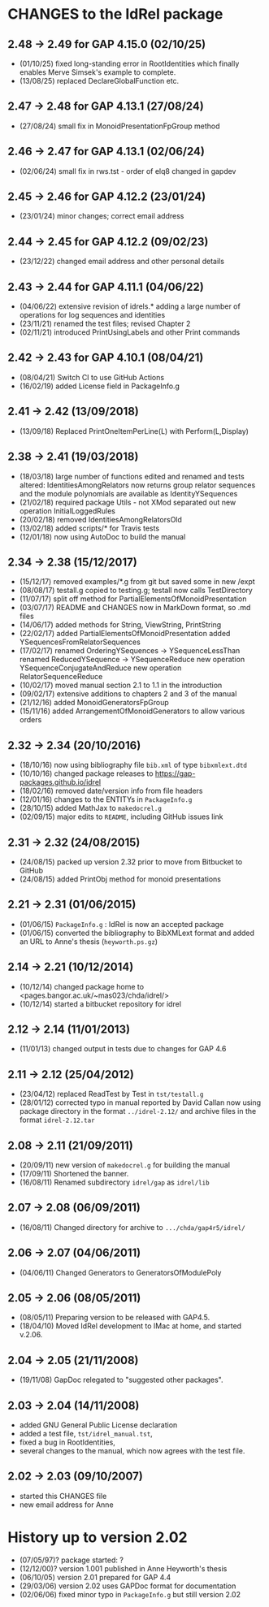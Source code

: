 # CHANGES to the IdRel package

## 2.48 -> 2.49 for GAP 4.15.0 (02/10/25)
 * (01/10/25) fixed long-standing error in RootIdentities
              which finally enables Merve Simsek's example to complete.
 * (13/08/25) replaced DeclareGlobalFunction etc.

## 2.47 -> 2.48 for GAP 4.13.1 (27/08/24) 
 * (27/08/24) small fix in MonoidPresentationFpGroup method

## 2.46 -> 2.47 for GAP 4.13.1 (02/06/24) 
 * (02/06/24) small fix in rws.tst - order of elq8 changed in gapdev

## 2.45 -> 2.46 for GAP 4.12.2 (23/01/24) 
 * (23/01/24) minor changes; correct email address

## 2.44 -> 2.45 for GAP 4.12.2 (09/02/23) 
 * (23/12/22) changed email address and other personal details

## 2.43 -> 2.44 for GAP 4.11.1 (04/06/22) 
 * (04/06/22) extensive revision of idrels.* adding a large number 
              of operations for log sequences and identities
 * (23/11/21) renamed the test files; revised Chapter 2 
 * (02/11/21) introduced PrintUsingLabels and other Print commands 

## 2.42 -> 2.43 for GAP 4.10.1 (08/04/21) 
 * (08/04/21) Switch CI to use GitHub Actions 
 * (16/02/19) added License field in PackageInfo.g 

## 2.41 -> 2.42  (13/09/2018)
 * (13/09/18) Replaced PrintOneItemPerLine(L) with Perform(L,Display)
	
## 2.38 -> 2.41  (19/03/2018)
 * (18/03/18) large number of functions edited and renamed and tests altered: 
              IdentitiesAmongRelators now returns group relator sequences 
              and the module polynomials are available as IdentityYSequences 
 * (21/02/18) required package Utils - not XMod 
              separated out new operation InitialLoggedRules 
 * (20/02/18) removed IdentitiesAmongRelatorsOld 
 * (13/02/18) added scripts/* for Travis tests 
 * (12/01/18) now using AutoDoc to build the manual 

## 2.34 -> 2.38  (15/12/2017)
 * (15/12/17) removed examples/*.g from git but saved some in new /expt 
 * (08/08/17) testall.g copied to testing.g; testall now calls TestDirectory
 * (11/07/17) split off method for PartialElementsOfMonoidPresentation 
 * (03/07/17) README and CHANGES now in MarkDown format, so .md files
 * (14/06/17) added methods for String, ViewString, PrintString 
 * (22/02/17) added PartialElementsOfMonoidPresentation 
              added YSequencesFromRelatorSequences 
 * (17/02/17) renamed OrderingYSequences -> YSequenceLessThan 
              renamed ReducedYSequence -> YSequenceReduce 
              new operation YSequenceConjugateAndReduce 
              new operation RelatorSequenceReduce
 * (10/02/17) moved manual section 2.1 to 1.1 in the introduction 
 * (09/02/17) extensive additions to chapters 2 and 3 of the manual 
 * (21/12/16) added MonoidGeneratorsFpGroup
 * (15/11/16) added ArrangementOfMonoidGenerators to allow various orders  

## 2.32 -> 2.34  (20/10/2016)
 * (18/10/16) now using bibliography file `bib.xml` of type `bibxmlext.dtd`
 * (10/10/16) changed package releases to <https://gap-packages.github.io/idrel>
 * (18/02/16) removed date/version info from file headers 
 * (12/01/16) changes to the ENTITYs in `PackageInfo.g` 
 * (28/10/15) added MathJax to `makedocrel.g` 
 * (02/09/15) major edits to `README`, including GitHub issues link 

## 2.31 -> 2.32  (24/08/2015)
 * (24/08/15) packed up version 2.32 prior to move from Bitbucket to GitHub 
 * (24/08/15) added PrintObj method for monoid presentations 

## 2.21 -> 2.31  (01/06/2015)
 * (01/06/15) `PackageInfo.g` : IdRel is now an accepted package 
 * (01/06/15) converted the bibliography to BibXMLext format 
              and added an URL to Anne's thesis (`heyworth.ps.gz`)  

## 2.14 -> 2.21  (10/12/2014)
 * (10/12/14) changed package home to <pages.bangor.ac.uk/~mas023/chda/idrel/>
 * (10/12/14) started a bitbucket repository for idrel 

## 2.12 -> 2.14  (11/01/2013)
 * (11/01/13) changed output in tests due to changes for GAP 4.6 

## 2.11 -> 2.12  (25/04/2012)
 * (23/04/12) replaced ReadTest by Test in `tst/testall.g` 
 * (28/01/12) corrected typo in manual reported by David Callan 
              now using package directory in the format `../idrel-2.12/` 
              and archive files in the format `idrel-2.12.tar` 

## 2.08 -> 2.11  (21/09/2011)
 * (20/09/11) new version of `makedocrel.g` for building the manual 
 * (17/09/11) Shortened the banner. 
 * (16/08/11) Renamed subdirectory `idrel/gap` as `idrel/lib` 

## 2.07 -> 2.08  (06/09/2011)
 * (16/08/11) Changed directory for archive to `.../chda/gap4r5/idrel/` 

## 2.06 -> 2.07  (04/06/2011)
 * (04/06/11) Changed Generators to GeneratorsOfModulePoly 

## 2.05 -> 2.06  (08/05/2011)
 * (08/05/11) Preparing version to be released with GAP4.5. 
 * (18/04/10) Moved IdRel development to IMac at home, and started v.2.06.

## 2.04 -> 2.05  (21/11/2008)
 * (19/11/08) GapDoc relegated to "suggested other packages".

## 2.03 -> 2.04  (14/11/2008)
 * added GNU General Public License declaration 
 * added a test file, `tst/idrel_manual.tst`, 
 * fixed a bug in RootIdentities, 
 * several changes to the manual, which now agrees with the test file.

## 2.02 -> 2.03  (09/10/2007)
 * started this CHANGES file 
 * new email address for Anne 

# History up to version 2.02
 * (07/05/97)?  package started: ?
 * (12/12/00)?  version 1.001 published in Anne Heyworth's thesis
 * (06/10/05)   version 2.01 prepared for GAP 4.4
 * (29/03/06)   version 2.02 uses GAPDoc format for documentation
 * (02/06/06)   fixed minor typo in `PackageInfo.g` but still version 2.02
